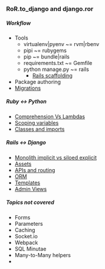 ### RoR.to_django and django.__ror__

##### Workflow
* Tools
  * virtualenv|pyenv ~= rvm|rbenv
  * pipi ~= rubygems
  * pip ~= bundle|rails
  * requirements.txt ~= Gemfile
  * python manage.py ~= rails
    * [Rails scaffolding](./tools/rails_scaffolding/readme.md)
* Package authoring
* [Migrations](./tools/migrations.md)

##### Ruby <-> Python

* [Comprehension Vs Lambdas](./rb_vs_py/comprehension_vs_blocks.md)
* [Scoping variables](./rb_vs_py/scoping_and_variables.md)
* [Classes and imports](./rb_vs_py/classes_and_imports.md)

##### Rails <-> Django

* [Monolith implicit vs siloed explicit](./rails_vs_django/monolith_implicit_vs_siloed_explicit.md)
* [Assets](./rails_vs_django/assets.md)
* [APIs and routing](./rails_vs_django/apis_and_routing.md)
* [ORM](./rails_vs_django/orm.md)
* [Templates](./rails_vs_django/templates.md)
* [Admin Views](./rails_vs_django/admin_views.md)

##### Topics not covered

* Forms
* Parameters
* Caching
* Socket.io
* Webpack
* SQL Minutae
* Many-to-Many helpers
* 
